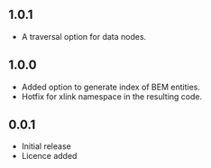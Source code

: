 ## 1.0.1
- A traversal option for data nodes.

## 1.0.0
- Added option to generate index of BEM entities.
- Hotfix for xlink namespace in the resulting code.

## 0.0.1
- Initial release
- Licence added